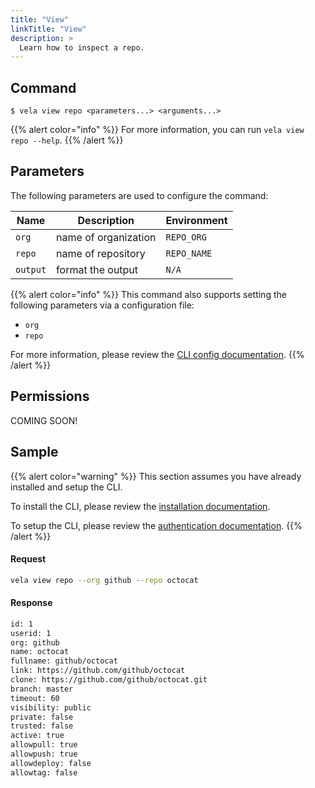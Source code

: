 ```yaml
---
title: "View"
linkTitle: "View"
description: >
  Learn how to inspect a repo.
---
```


## Command

```
$ vela view repo <parameters...> <arguments...>
```

{{% alert color="info" %}}
For more information, you can run `vela view repo --help`.
{{% /alert %}}

## Parameters

The following parameters are used to configure the command:

| Name     | Description          | Environment |
| -------- | -------------------- | ----------- |
| `org`    | name of organization | `REPO_ORG`  |
| `repo`   | name of repository   | `REPO_NAME` |
| `output` | format the output    | `N/A`       |

{{% alert color="info" %}}
This command also supports setting the following parameters via a configuration file:

- `org`
- `repo`

For more information, please review the [CLI config documentation](/docs/cli/config/).
{{% /alert %}}

## Permissions

COMING SOON!

## Sample

{{% alert color="warning" %}}
This section assumes you have already installed and setup the CLI.

To install the CLI, please review the [installation documentation](/docs/cli/install/).

To setup the CLI, please review the [authentication documentation](/docs/cli/authentication).
{{% /alert %}}

#### Request

```sh
vela view repo --org github --repo octocat
```

#### Response

```sh
id: 1
userid: 1
org: github
name: octocat
fullname: github/octocat
link: https://github.com/github/octocat
clone: https://github.com/github/octocat.git
branch: master
timeout: 60
visibility: public
private: false
trusted: false
active: true
allowpull: true
allowpush: true
allowdeploy: false
allowtag: false
```

